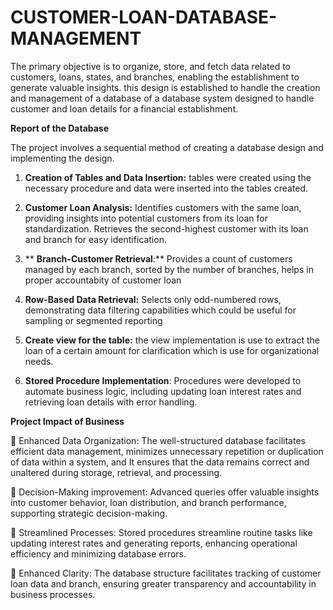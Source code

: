 # CUSTOMER-LOAN-DATABASE-MANAGEMENT

The primary objective is to organize, store, and fetch data related to customers, loans, states, and branches, enabling the establishment to generate valuable insights. this design is established to handle the creation and management of a database of a database system designed to handle customer and loan details for a financial establishment.

**Report of the Database** 

  The project involves a sequential method of creating a database design and implementing the design.
  
1.	**Creation of Tables and Data Insertion:** tables were created using the necessary procedure and data were inserted into the tables created.
   
2.	**Customer Loan Analysis:**  Identifies customers with the same loan, providing insights into potential customers from its loan for standardization. Retrieves the second-highest customer with its loan and branch for easy identification.

3.	** **Branch-Customer Retrieval**:** Provides a count of customers managed by each branch, sorted by the number of branches, helps in proper accountabity of customer loan
  
4.	**Row-Based Data Retrieval:** Selects only odd-numbered rows, demonstrating data filtering capabilities which could be useful for sampling or segmented reporting

5.	**Create view for the table:** the view implementation is use to extract the loan of a certain amount for clarification which is use for organizational needs.
   
6.	**Stored Procedure Implementation**: Procedures were developed to automate business logic, including updating loan interest rates and retrieving loan details with error handling.
   
**Project Impact of Business**

	Enhanced Data Organization: The well-structured database facilitates efficient data management, minimizes unnecessary repetition or duplication of data within a system, and It ensures that the data remains correct and unaltered during storage, retrieval, and processing.

	Decision-Making improvement: Advanced queries offer valuable insights into customer behavior, loan distribution, and branch performance, supporting strategic decision-making.

	Streamlined Processes: Stored procedures streamline routine tasks like updating interest rates and generating reports, enhancing operational efficiency and minimizing database errors.

	Enhanced Clarity: The database structure facilitates tracking of customer loan data and branch, ensuring greater transparency and accountability in business processes.
